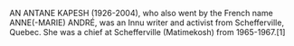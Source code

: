 AN ANTANE KAPESH (1926-2004), who also went by the French name ANNE(-MARIE) ANDRÉ, was an Innu writer and activist from Schefferville, Quebec. She was a chief at Schefferville (Matimekosh) from 1965-1967.[1]
